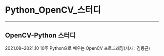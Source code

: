 # Python_OpenCV_스터디
--------------------------
OpenCV-Python 스터디
--------------------------
2021.08~2021.10 10주
Python으로 배우는 OpenCV 프로그래밍(저자 : 김동근)
